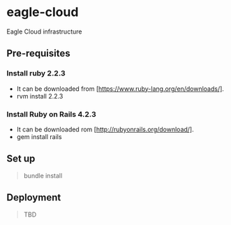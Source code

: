 # eagle-cloud
Eagle Cloud infrastructure

Pre-requisites
--------------

### Install ruby 2.2.3
* It can be downloaded from [https://www.ruby-lang.org/en/downloads/].
* rvm install 2.2.3

### Install Ruby on Rails 4.2.3
* It can be downloaded rom [http://rubyonrails.org/download/].
* gem install rails


Set up
------

>bundle install


Deployment
----------

>TBD